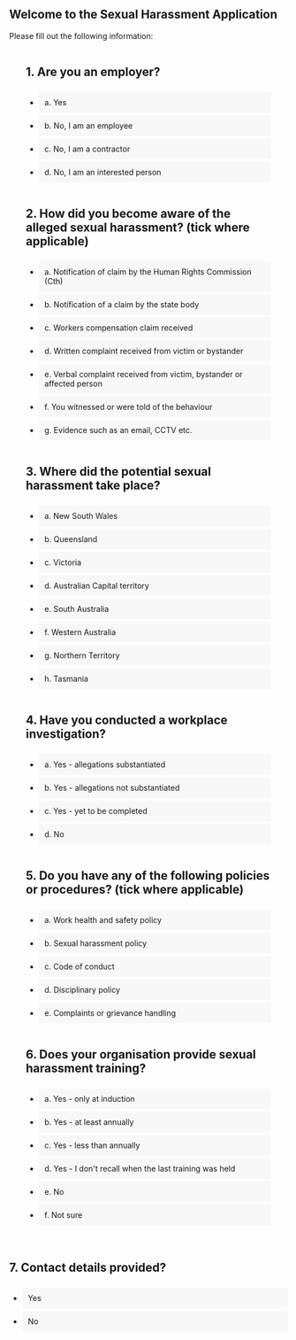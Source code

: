 ## Welcome to the Sexual Harassment Application

<!-- Use the [editor on GitHub](https://github.com/spirradical/Sexual-Harassment-App-Demo/edit/gh-pages/index.md) to maintain and preview the content for this website in Markdown files.

### Markdown

Markdown is a lightweight and easy-to-use syntax for styling your writing. It includes conventions for

```markdown
Syntax highlighted code block

# Header 1
## Header 2
### Header 3

- Bulleted
- List

1. Numbered
2. List

**Bold** and _Italic_ and `Code` text

[Link](url) and ![Image](src)
```

For more details see [GitHub Flavored Markdown](https://guides.github.com/features/mastering-markdown/).

### Jekyll Themes

Your Pages site will use the layout and styles from the Jekyll theme you have selected in your [repository settings](https://github.com/spirradical/Sexual-Harassment-App-Demo/settings/pages). The name of this theme is saved in the Jekyll `_config.yml` configuration file.

### Support or Contact

Having trouble with Pages? Check out our [documentation](https://docs.github.com/categories/github-pages-basics/) or [contact support](https://support.github.com/contact) and we’ll help you sort it out.

-->


<head>
    

Please fill out the following information:

<div class="quiz">

<h2 class="quiz-question">1. Are you an employer?</h2>
<ul data-quiz-question="1">
    <li class="quiz-answer" data-quiz-answer="a">a. Yes</li>
    <li class="quiz-answer" data-quiz-answer="b">b. No, I am an employee</li>
    <li class="quiz-answer" data-quiz-answer="c">c. No, I am a contractor</li>
    <li class="quiz-answer" data-quiz-answer="d">d. No, I am an interested person</li>
</ul>
     
<h2 class="quiz-question">2. How did you become aware of the alleged sexual harassment? (tick where applicable)</h2>
<ul data-quiz-question="2">
    <li class="quiz-answer" data-quiz-answer="a">a. Notification of claim by the Human Rights Commission (Cth)</li>
    <li class="quiz-answer" data-quiz-answer="b">b. Notification of a claim by the state body</li>
    <li class="quiz-answer" data-quiz-answer="c">c. Workers compensation claim received</li>
    <li class="quiz-answer" data-quiz-answer="d">d. Written complaint received from victim or bystander</li>
    <li class="quiz-answer" data-quiz-answer="e">e. Verbal complaint received from victim, bystander or affected person</li>
    <li class="quiz-answer" data-quiz-answer="f">f. You witnessed or were told of the behaviour</li>
    <li class="quiz-answer" data-quiz-answer="a">g. Evidence such as an email, CCTV etc.</li>
</ul>
    
<h2 class="quiz-question">3. Where did the potential sexual harassment take place?</h2>
<ul data-quiz-question="3">
    <li class="quiz-answer" data-quiz-answer="a">a. New South Wales</li>
    <li class="quiz-answer" data-quiz-answer="b">b. Queensland</li>
    <li class="quiz-answer" data-quiz-answer="c">c. Victoria</li>
    <li class="quiz-answer" data-quiz-answer="d">d. Australian Capital territory</li>
    <li class="quiz-answer" data-quiz-answer="e">e. South Australia</li>
    <li class="quiz-answer" data-quiz-answer="f">f. Western Australia</li>
    <li class="quiz-answer" data-quiz-answer="g">g. Northern Territory</li>
    <li class="quiz-answer" data-quiz-answer="h">h. Tasmania</li>
</ul>
    
<h2 class="quiz-question">4. Have you conducted a workplace investigation?</h2>
<ul data-quiz-question="4">
    <li class="quiz-answer" data-quiz-answer="a">a. Yes - allegations substantiated</li>
    <li class="quiz-answer" data-quiz-answer="b">b. Yes - allegations not substantiated</li>
    <li class="quiz-answer" data-quiz-answer="c">c. Yes - yet to be completed</li>
    <li class="quiz-answer" data-quiz-answer="d">d. No</li>
</ul>
    
<h2 class="quiz-question">5. Do you have any of the following policies or procedures? (tick where applicable)</h2>
<ul data-quiz-question="5">
    <li class="quiz-answer" data-quiz-answer="a">a. Work health and safety policy</li>
    <li class="quiz-answer" data-quiz-answer="b">b. Sexual harassment policy</li>
    <li class="quiz-answer" data-quiz-answer="c">c. Code of conduct</li>
    <li class="quiz-answer" data-quiz-answer="d">d. Disciplinary policy</li>
    <li class="quiz-answer" data-quiz-answer="e">e. Complaints or grievance handling</li>
</ul>
    
<h2 class="quiz-question">6. Does your organisation provide sexual harassment training?</h2>
<ul data-quiz-question="6">
    <li class="quiz-answer" data-quiz-answer="a">a. Yes - only at induction</li>
    <li class="quiz-answer" data-quiz-answer="b">b. Yes - at least annually</li>
    <li class="quiz-answer" data-quiz-answer="c">c. Yes - less than annually</li>
    <li class="quiz-answer" data-quiz-answer="d">d. Yes - I don't recall when the last training was held</li>
    <li class="quiz-answer" data-quiz-answer="e">e. No</li>
    <li class="quiz-answer" data-quiz-answer="f">f. Not sure</li>
</ul>
    
</div>
    
<h2 class="quiz-question">7. Contact details provided?</h2>
<ul data-quiz-question="7">
    <li class="quiz-answer" data-quiz-answer="a">Yes</li>
    <li class="quiz-answer" data-quiz-answer="b">No</li>
</ul>
    
<div class="quiz-result"></div>

    
</head> 

<body>
    <style>
        
        body {
  margin:0;
  padding:20px;
}
.quiz {
  padding:0 30px 20px 30px;
  max-width:960px;
  margin:0 auto;
  
  ul {
    list-style:none;
    padding:0;
    margin:0;
  }
}
.quiz-question {
  font-weight:bold;
  display:block;
  padding:30px 0 10px 0;
  margin:0;
}
.quiz-answer {
  margin:0;
  padding:10px;
  background:#f7f7f7;
  margin-bottom:5px;
  cursor: pointer;
  
  &:hover {
    background:#eee;
  }
  
  &:before {
    content:"";
    display:inline-block;
    width:15px;
    height:15px;
    border:1px solid #ccc;
    background:#fff;
    vertical-align:middle;
    margin-right:10px;
  }
  
  &.active {
    &:before {
      background-color:#333;
      border-color:#333;
    }
  }
  &.correct {
    &:before {
      background-color:green;
      border-color:green;
    }
  }
  &.incorrect {
    &:before {
      background-color:red;
      border-color:red;
    }
  }
  &.active.correct {
    &:before {
      outline: 2px solid green;
      outline-offset: 2px;
    }
  }
}
.quiz-result {
  max-width:960px;
  margin:0 auto;
  font-weight:bold;
  text-align:center;
  color: #fff;
  padding:20px;
  
  &.good {
    background: green;
  }
  &.mid {
    background: orange;
  }
  &.bad {
    background: red;
  }
}
        
    </style>
    
    
</body>


   

